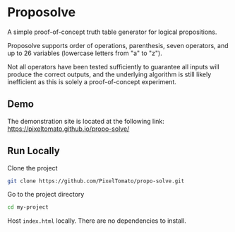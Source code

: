 # Proposolve

A simple proof-of-concept truth table generator for logical propositions.

Proposolve supports order of operations, parenthesis, seven operators, and up to 26 variables (lowercase letters from "a" to "z").

Not all operators have been tested sufficiently to guarantee all inputs will produce the correct outputs, and the underlying algorithm is still likely inefficient as this is solely a proof-of-concept experiment.

## Demo
The demonstration site is located at the following link: https://pixeltomato.github.io/propo-solve/

## Run Locally

Clone the project

```bash
git clone https://github.com/PixelTomato/propo-solve.git
```

Go to the project directory

```bash
cd my-project
```

Host `index.html` locally. There are no dependencies to install.
